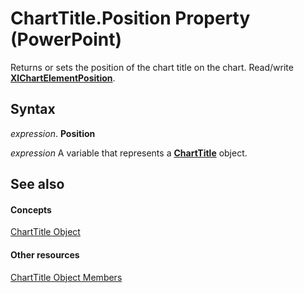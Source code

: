 
# ChartTitle.Position Property (PowerPoint)

Returns or sets the position of the chart title on the chart. Read/write  **[XlChartElementPosition](9d383293-0cf7-d3ec-28c9-97b100546fec.md)**.


## Syntax

 _expression_. **Position**

 _expression_ A variable that represents a **[ChartTitle](21305a3b-1c77-d420-2156-79083189df03.md)** object.


## See also


#### Concepts


[ChartTitle Object](21305a3b-1c77-d420-2156-79083189df03.md)
#### Other resources


[ChartTitle Object Members](1bb13f83-17a5-4d38-5d51-f93901a2c858.md)
